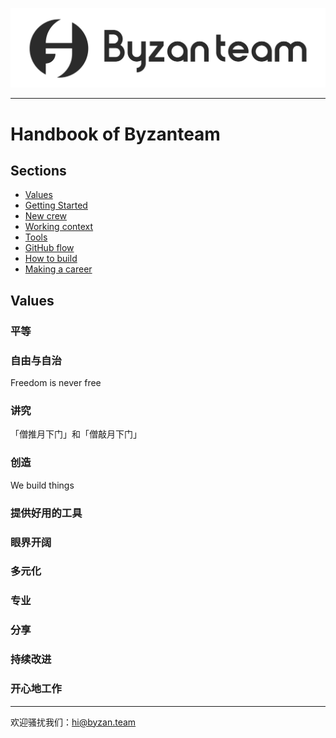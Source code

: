 ![LOGO](./misc/logo.png)

------

# Handbook of Byzanteam

## Sections
- [Values](#values)
- [Getting Started](https://github.com/Byzanteam/handbook/blob/master/getting-started.md)
- [New crew](https://github.com/Byzanteam/handbook/blob/master/new-crew.md)
- [Working context](https://github.com/Byzanteam/handbook/blob/master/working-context.md)
- [Tools](https://github.com/Byzanteam/handbook/blob/master/tools.md)
- [GitHub flow](https://github.com/Byzanteam/handbook/blob/master/github-flow.md)
- [How to build](https://github.com/Byzanteam/handbook/blob/master/how-to-build.md)
- [Making a career](https://github.com/Byzanteam/handbook/blob/master/making-a-career.md)


## Values

### 平等

### 自由与自治
Freedom is never free

### 讲究
「僧推月下门」和「僧敲月下门」

### 创造
We build things

### 提供好用的工具

### 眼界开阔

### 多元化

### 专业

### 分享

### 持续改进

### 开心地工作

------

欢迎骚扰我们：hi@byzan.team
